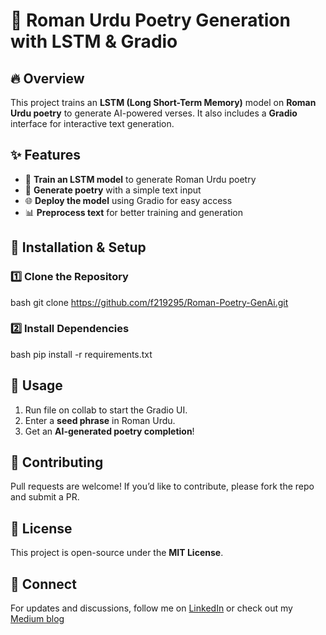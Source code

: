 
# 📜 Roman Urdu Poetry Generation with LSTM & Gradio  

## 🔥 Overview  
This project trains an **LSTM (Long Short-Term Memory)** model on **Roman Urdu poetry** to generate AI-powered verses. It also includes a **Gradio** interface for interactive text generation.  

## ✨ Features  
- 📖 **Train an LSTM model** to generate Roman Urdu poetry  
- 🎤 **Generate poetry** with a simple text input  
- 🌐 **Deploy the model** using Gradio for easy access  
- 📊 **Preprocess text** for better training and generation  

## 📌 Installation & Setup  
### 1️⃣ Clone the Repository  
bash
git clone https://github.com/f219295/Roman-Poetry-GenAi.git

### 2️⃣ Install Dependencies  
bash
pip install -r requirements.txt

## 🚀 Usage  
1. Run file on collab to start the Gradio UI.  
2. Enter a **seed phrase** in Roman Urdu.  
3. Get an **AI-generated poetry completion**!  

## 🤝 Contributing  
Pull requests are welcome! If you’d like to contribute, please fork the repo and submit a PR.  

## 📜 License  
This project is open-source under the **MIT License**.  

## 📢 Connect  
For updates and discussions, follow me on [LinkedIn](https://www.linkedin.com/in/ahmed-mussadiq/) or check out my [Medium blog](https://medium.com/@mussadiqahmed90/generating-roman-urdu-poetry-with-lstms-47f1c4b7c770)


  
